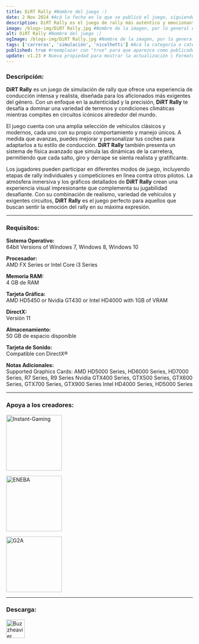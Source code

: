 ```yaml
---
title: DiRT Rally #Nombre del juego :)
date: 2 Nov 2024 #Acá la fecha en la que se publicó el juego, siguiendo este formato: Dia "30", Mes "Oct", Año "2024" = como debe quedar: 30 Oct 2024
description: DiRT Rally es el juego de rally más auténtico y emocionante, probado en carretera a lo largo de más de 60 millones de millas por la comunidad de DiRT. #Acá una mini descripción del juego
image: /blogs-img/DiRT Rally.jpg #Nombre de la imagen, por lo general es exactamente el mismo nombre que el juego excluyendo lo ":" (Dos puntos)
alt: DiRT Rally #Nombre del juego :)
ogImage: /blogs-img/DiRT Rally.jpg #Nombre de la imagen, por lo general es exactamente el mismo nombre que el juego excluyendo lo ":" (Dos puntos)
tags: ['carreras', 'simulación', 'nicolhetti'] #Acá la categoría o categorías del juego, si es más de una se coloca en este formato: ['categoría1', 'categoría2']
published: true #reemplazar con "true" para que aparezca como publicado
update: v1.23 # Nueva propiedad para mostrar la actualización | Formato: v1.0.0
---
```


<!--En VSCode seleccionando una palabra, por ejemplo: "DiRT Rally" y apretando Ctrl+F2 se seleccionan todas las palabras iguales-->

### Descripción:
**DiRT Rally** es un juego de simulación de rally que ofrece una experiencia de conducción intensa y realista, diseñada para los aficionados más exigentes del género. Con un enfoque en la autenticidad y la precisión, **DiRT Rally** te desafía a dominar una variedad de terrenos y condiciones climáticas mientras compites en circuitos icónicos alrededor del mundo. 

El juego cuenta con una amplia selección de vehículos clásicos y modernos, cada uno con su propio comportamiento y manejo únicos. A medida que avanzas, puedes mejorar y personalizar tus coches para adaptarlos a tu estilo de conducción. **DiRT Rally** también presenta un sistema de física avanzado que simula las dinámicas de la carretera, permitiendo que cada salto, giro y derrape se sienta realista y gratificante.

Los jugadores pueden participar en diferentes modos de juego, incluyendo etapas de rally individuales y competiciones en línea contra otros pilotos. La atmósfera inmersiva y los gráficos detallados de **DiRT Rally** crean una experiencia visual impresionante que complementa su jugabilidad desafiante. Con su combinación de realismo, variedad de vehículos y exigentes circuitos, **DiRT Rally** es el juego perfecto para aquellos que buscan sentir la emoción del rally en su máxima expresión.
<!--Prompt para Chat-GPT: Hazme una descripción para el juego "DiRT Rally" y cada que menciones "DiRT Rally" ponlo en negrita -->

---

### Requisitos:
**Sistema Operativo:**  
64bit Versions of Windows 7, Windows 8, Windows 10

**Procesador:**  
AMD FX Series or Intel Core i3 Series

**Memoria RAM:**  
4 GB de RAM

**Tarjeta Gráfica:**  
AMD HD5450 or Nvidia GT430 or Intel HD4000 with 1GB of VRAM

**DirectX:**  
Versión 11

**Almacenamiento:**  
50 GB de espacio disponible

**Tarjeta de Sonido:**  
Compatible con DirectX®

**Notas Adicionales:**    
Supported Graphics Cards: AMD HD5000 Series, HD6000 Series, HD7000 Series, R7 Series, R9 Series Nvidia GTX400 Series, GTX500 Series, GTX600 Series, GTX700 Series, GTX900 Series Intel HD4000 Series, HD5000 Series

<!--Si falta o sobra un requisito se quita o se agrega manteniendo el mismo formato-->

---

### Apoya a los creadores:

[<img src="https://www.instant-gaming.com/themes/igv2/images/logos/logo-horizontal.svg" alt="Instant-Gaming" width="150px" />](https://www.instant-gaming.com/en/514-buy-dirt-rally-pc-mac-game-steam/?igr=Nicolhetti)

[<img src="https://static.eneba.games/branding/v2/logoFull.svg" alt="ENEBA" width="150px" />](https://ene.ba/sp/steam-dirt-rally-steam-key-global)

[<img src="https://www.g2a.com/static/assets/images/logo_g2a_white.svg" alt="G2A" width="150px" />](https://www.g2a.com/n/reflink-f2e89b5f5b)

<!--Reemplazar los numeros (AppID) del juego (en este caso 2668510) por el numero (AppID) correspondiente con el juego a publicar-->
<!--El AppID se encuentra en la URL del Juego en Steam-->

---

### Descarga:

[<img src="https://gist.github.com/cxmeel/0dbc95191f239b631c3874f4ccf114e2/raw/download.svg" alt="Buzzheavier" height="50" />](https://buzzheavier.com/f/GU1B16Cf0AA)

<!-- # se debe reemplazar por el link de descarga-->

<!--NOMBRE-DEL-SERVICIO se debe reemplazar por el servicio donde está subido el juego-->